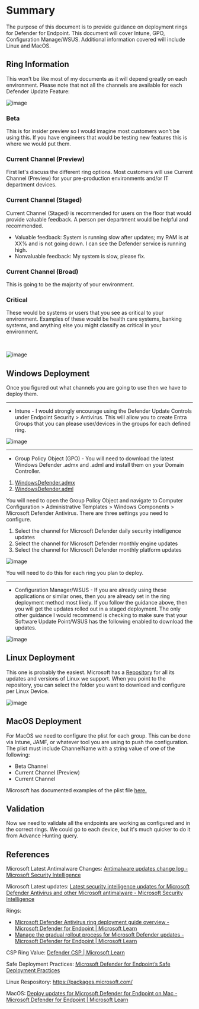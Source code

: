 # Summary

The purpose of this document is to provide guidance on deployment rings for Defender for Endpoint. This document will cover Intune, GPO, Configuration Manage/WSUS. Additional information covered will include Linux and MacOS.

## Ring Information

This won't be like most of my documents as it will depend greatly on each environment. Please note that not all the channels are available for each Defender Update Feature:

![image](https://github.com/user-attachments/assets/fdb14407-5ed5-49d9-bd28-4e684ec23c0d)

### Beta
This is for insider preview so I would imagine most customers won't be using this. If you have engineers that would be testing new features this is where we would put them.

### Current Channel (Preview)
First let's discuss the different ring options. Most customers will use Current Channel (Preview) for your pre-production environments and/or IT department devices. 

### Current Channel (Staged)
Current Channel (Staged) is recommended for users on the floor that would provide valuable feedback. A person per department would be helpful and recommended.

* Valuable feedback: System is running slow after updates; my RAM is at XX% and is not going down. I can see the Defender service is running high.
* Nonvaluable feedback: My system is slow, please fix.

### Current Channel (Broad)
This is going to be the majority of your environment.

### Critical
These would be systems or users that you see as critical to your environment. Examples of these would be health care systems, banking systems, and anything else you might classify as critical in your environment.

<BR>

![image](https://github.com/user-attachments/assets/e9c741d5-b17d-4759-bc7f-8ca4b4041e10)

## Windows Deployment
Once you figured out what channels you are going to use then we have to deploy them.

***

* Intune - I would strongly encourage using the Defender Update Controls under Endpoint Security > Antivirus. This will allow you to create Entra Groups that you can please user/devices in the groups for each defined ring. 

![image](https://github.com/user-attachments/assets/af30da04-aee4-4737-ae0e-b0e450347377)


***

* Group Policy Object (GPO) - You will need to download the latest Windows Defender .admx and .adml and install them on your Domain Controller.

1. [WindowsDefender.admx](https://github.com/microsoft/defender-updatecontrols/blob/main/WindowsDefender.admx)
2. [WindowsDefender.adml](https://github.com/microsoft/defender-updatecontrols/blob/main/WindowsDefender.adml)

You will need to open the Group Policy Object and navigate to Computer Configuration > Administrative Templates > Windows Components > Microsoft Defender Antivirus. There are three settings you need to configure.

1. Select the channel for Microsoft Defender daily security intelligence updates
2. Select the channel for Microsoft Defender monthly engine updates
3. Select the channel for Microsoft Defender monthly platform updates

![image](https://github.com/user-attachments/assets/9873728c-452c-437e-8b7c-3ed0d1ea73ce)

You will need to do this for each ring you plan to deploy.

***

* Configuration Manager/WSUS - If you are already using these applications or similar ones, then you are already set in the ring deployment method most likely. If you follow the guidance above, then you will get the updates rolled out in a staged deployment. The only other guidance I would recommend is checking to make sure that your Software Update Point/WSUS has the following enabled to download the updates.

![image](https://github.com/user-attachments/assets/f5134df3-c628-4b6d-ba1a-275f6ab9b9ea)

## Linux Deployment

This one is probably the easiest. Microsoft has a [Repository](https://packages.microsoft.com/) for all its updates and versions of Linux we support. When you point to the repository, you can select the folder you want to download and configure per Linux Device.

![image](https://github.com/user-attachments/assets/825ace94-3ed6-4dc8-940d-3afe3b4c50f2)

## MacOS Deployment

For MacOS we need to configure the plist for each group. This can be done via Intune, JAMF, or whatever tool you are using to push the configuration.
The plist must include ChannelName with a string value of one of the following:

* Beta Channel
* Current Channel (Preview)
* Current Channel

Microsoft has documented examples of the plist file [here.](https://learn.microsoft.com/en-us/defender-endpoint/mac-updates#jamf-pro)

## Validation

Now we need to validate all the endpoints are working as configured and in the correct rings. We could go to each device, but it's much quicker to do it from Advance Hunting query.



## References
Microsoft Latest Antimalware Changes: [Antimalware updates change log - Microsoft Security Intelligence](https://www.microsoft.com/en-us/wdsi/definitions/antimalware-definition-release-notes)

Microsoft Latest updates: [Latest security intelligence updates for Microsoft Defender Antivirus and other Microsoft antimalware - Microsoft Security Intelligence](https://www.microsoft.com/en-us/wdsi/defenderupdates)

Rings:
* [Microsoft Defender Antivirus ring deployment guide overview - Microsoft Defender for Endpoint | Microsoft Learn](https://learn.microsoft.com/en-us/defender-endpoint/microsoft-defender-antivirus-ring-deployment)
* [Manage the gradual rollout process for Microsoft Defender updates - Microsoft Defender for Endpoint | Microsoft Learn](https://learn.microsoft.com/en-us/defender-endpoint/manage-gradual-rollout#update-channels-for-monthly-updates)

CSP Ring Value: [Defender CSP | Microsoft Learn](https://learn.microsoft.com/en-us/windows/client-management/mdm/defender-csp#configurationplatformupdateschannel)

Safe Deployment Practices: 
[Microsoft Defender for Endpoint’s Safe Deployment Practices](https://techcommunity.microsoft.com/t5/microsoft-defender-for-endpoint/microsoft-defender-for-endpoint-s-safe-deployment-practices/ba-p/4220342)

Linux Respository: https://packages.microsoft.com/

MacOS: [Deploy updates for Microsoft Defender for Endpoint on Mac - Microsoft Defender for Endpoint | Microsoft Learn](https://learn.microsoft.com/en-us/defender-endpoint/mac-updates#set-preferences-for-microsoft-autoupdate)

